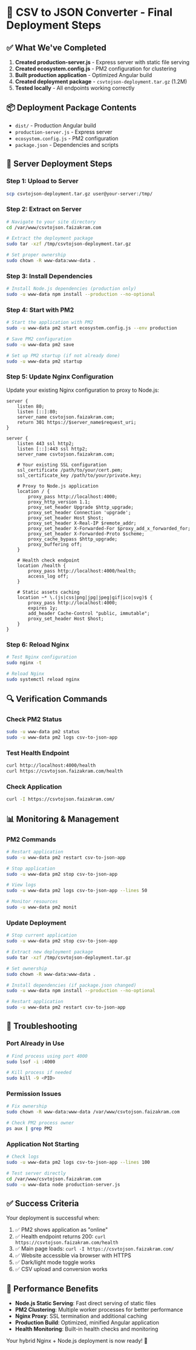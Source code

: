 # 🚀 CSV to JSON Converter - Final Deployment Steps

## ✅ What We've Completed

1. **Created production-server.js** - Express server with static file serving
2. **Created ecosystem.config.js** - PM2 configuration for clustering
3. **Built production application** - Optimized Angular build 
4. **Created deployment package** - `csvtojson-deployment.tar.gz` (1.2M)
5. **Tested locally** - All endpoints working correctly

## 📦 Deployment Package Contents

- `dist/` - Production Angular build
- `production-server.js` - Express server
- `ecosystem.config.js` - PM2 configuration  
- `package.json` - Dependencies and scripts

## 🚀 Server Deployment Steps

### Step 1: Upload to Server
```bash
scp csvtojson-deployment.tar.gz user@your-server:/tmp/
```

### Step 2: Extract on Server
```bash
# Navigate to your site directory
cd /var/www/csvtojson.faizakram.com

# Extract the deployment package
sudo tar -xzf /tmp/csvtojson-deployment.tar.gz

# Set proper ownership
sudo chown -R www-data:www-data .
```

### Step 3: Install Dependencies
```bash
# Install Node.js dependencies (production only)
sudo -u www-data npm install --production --no-optional
```

### Step 4: Start with PM2
```bash
# Start the application with PM2
sudo -u www-data pm2 start ecosystem.config.js --env production

# Save PM2 configuration
sudo -u www-data pm2 save

# Set up PM2 startup (if not already done)
sudo -u www-data pm2 startup
```

### Step 5: Update Nginx Configuration

Update your existing Nginx configuration to proxy to Node.js:

```nginx
server {
    listen 80;
    listen [::]:80;
    server_name csvtojson.faizakram.com;
    return 301 https://$server_name$request_uri;
}

server {
    listen 443 ssl http2;
    listen [::]:443 ssl http2;
    server_name csvtojson.faizakram.com;

    # Your existing SSL configuration
    ssl_certificate /path/to/your/cert.pem;
    ssl_certificate_key /path/to/your/private.key;

    # Proxy to Node.js application
    location / {
        proxy_pass http://localhost:4000;
        proxy_http_version 1.1;
        proxy_set_header Upgrade $http_upgrade;
        proxy_set_header Connection 'upgrade';
        proxy_set_header Host $host;
        proxy_set_header X-Real-IP $remote_addr;
        proxy_set_header X-Forwarded-For $proxy_add_x_forwarded_for;
        proxy_set_header X-Forwarded-Proto $scheme;
        proxy_cache_bypass $http_upgrade;
        proxy_buffering off;
    }

    # Health check endpoint
    location /health {
        proxy_pass http://localhost:4000/health;
        access_log off;
    }

    # Static assets caching
    location ~* \.(js|css|png|jpg|jpeg|gif|ico|svg)$ {
        proxy_pass http://localhost:4000;
        expires 1y;
        add_header Cache-Control "public, immutable";
        proxy_set_header Host $host;
    }
}
```

### Step 6: Reload Nginx
```bash
# Test Nginx configuration
sudo nginx -t

# Reload Nginx
sudo systemctl reload nginx
```

## 🔍 Verification Commands

### Check PM2 Status
```bash
sudo -u www-data pm2 status
sudo -u www-data pm2 logs csv-to-json-app
```

### Test Health Endpoint
```bash
curl http://localhost:4000/health
curl https://csvtojson.faizakram.com/health
```

### Check Application
```bash
curl -I https://csvtojson.faizakram.com/
```

## 📊 Monitoring & Management

### PM2 Commands
```bash
# Restart application
sudo -u www-data pm2 restart csv-to-json-app

# Stop application
sudo -u www-data pm2 stop csv-to-json-app

# View logs
sudo -u www-data pm2 logs csv-to-json-app --lines 50

# Monitor resources
sudo -u www-data pm2 monit
```

### Update Deployment
```bash
# Stop current application
sudo -u www-data pm2 stop csv-to-json-app

# Extract new deployment package
sudo tar -xzf /tmp/csvtojson-deployment.tar.gz

# Set ownership
sudo chown -R www-data:www-data .

# Install dependencies (if package.json changed)
sudo -u www-data npm install --production --no-optional

# Restart application
sudo -u www-data pm2 restart csv-to-json-app
```

## 🚨 Troubleshooting

### Port Already in Use
```bash
# Find process using port 4000
sudo lsof -i :4000

# Kill process if needed
sudo kill -9 <PID>
```

### Permission Issues
```bash
# Fix ownership
sudo chown -R www-data:www-data /var/www/csvtojson.faizakram.com

# Check PM2 process owner
ps aux | grep PM2
```

### Application Not Starting
```bash
# Check logs
sudo -u www-data pm2 logs csv-to-json-app --lines 100

# Test server directly
cd /var/www/csvtojson.faizakram.com
sudo -u www-data node production-server.js
```

## ✅ Success Criteria

Your deployment is successful when:

1. ✅ PM2 shows application as "online"
2. ✅ Health endpoint returns 200: `curl https://csvtojson.faizakram.com/health`
3. ✅ Main page loads: `curl -I https://csvtojson.faizakram.com/`
4. ✅ Website accessible via browser with HTTPS
5. ✅ Dark/light mode toggle works
6. ✅ CSV upload and conversion works

## 🎯 Performance Benefits

- **Node.js Static Serving**: Fast direct serving of static files
- **PM2 Clustering**: Multiple worker processes for better performance  
- **Nginx Proxy**: SSL termination and additional caching
- **Production Build**: Optimized, minified Angular application
- **Health Monitoring**: Built-in health checks and monitoring

Your hybrid Nginx + Node.js deployment is now ready! 🚀
